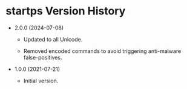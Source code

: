 # startps Version History

* 2.0.0 (2024-07-08)

  * Updated to all Unicode.

  * Removed encoded commands to avoid triggering anti-malware false-positives.

* 1.0.0 (2021-07-21)

  * Initial version.
